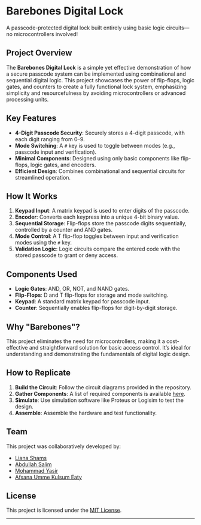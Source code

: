 # **Barebones Digital Lock**  
A passcode-protected digital lock built entirely using basic logic circuits—no microcontrollers involved!  

## **Project Overview**  
The **Barebones Digital Lock** is a simple yet effective demonstration of how a secure passcode system can be implemented using combinational and sequential digital logic. This project showcases the power of flip-flops, logic gates, and counters to create a fully functional lock system, emphasizing simplicity and resourcefulness by avoiding microcontrollers or advanced processing units.

## **Key Features**  
- **4-Digit Passcode Security**: Securely stores a 4-digit passcode, with each digit ranging from 0–9.  
- **Mode Switching**: A `#` key is used to toggle between modes (e.g., passcode input and verification).  
- **Minimal Components**: Designed using only basic components like flip-flops, logic gates, and encoders.  
- **Efficient Design**: Combines combinational and sequential circuits for streamlined operation.  

## **How It Works**  
1. **Keypad Input**: A matrix keypad is used to enter digits of the passcode.  
2. **Encoder**: Converts each keypress into a unique 4-bit binary value.  
3. **Sequential Storage**: Flip-flops store the passcode digits sequentially, controlled by a counter and AND gates.  
4. **Mode Control**: A T flip-flop toggles between input and verification modes using the `#` key.  
5. **Validation Logic**: Logic circuits compare the entered code with the stored passcode to grant or deny access.

## **Components Used**  
- **Logic Gates**: AND, OR, NOT, and NAND gates.  
- **Flip-Flops**: D and T flip-flops for storage and mode switching.  
- **Keypad**: A standard matrix keypad for passcode input.  
- **Counter**: Sequentially enables flip-flops for digit-by-digit storage.  

## **Why "Barebones"?**  
This project eliminates the need for microcontrollers, making it a cost-effective and straightforward solution for basic access control. It’s ideal for understanding and demonstrating the fundamentals of digital logic design.


## **How to Replicate**  
1. **Build the Circuit**: Follow the circuit diagrams provided in the repository.  
2. **Gather Components**: A list of required components is available [here](#).  
3. **Simulate**: Use simulation software like Proteus or Logisim to test the design.  
4. **Assemble**: Assemble the hardware and test functionality.

## **Team**  
This project was collaboratively developed by:  
- [Liana Shams](#)  
- [Abdullah Salim](#)  
- [Mohammad Yasir](#)  
- [Afsana Umme Kulsum Eaty](#)

## **License**  
This project is licensed under the [MIT License](LICENSE).

---
